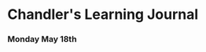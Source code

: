# Chandler's Learning Journal

### Monday May 18th
<blockquote <a href="https://photos.app.goo.gl/Wdeoi3MhAy9QxiM66"></a></blockquote><script async src="https://photos.app.goo.gl/Wdeoi3MhAy9QxiM66" charset="utf-8"></script>

